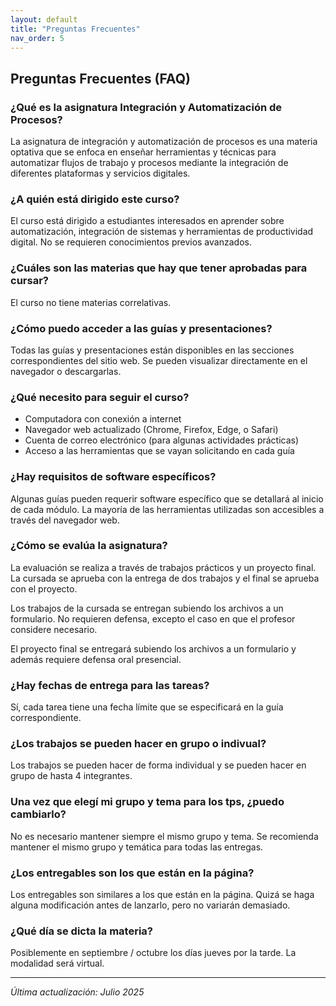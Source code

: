 ```yaml
---
layout: default
title: "Preguntas Frecuentes"
nav_order: 5
---
```


## Preguntas Frecuentes (FAQ)

### **¿Qué es la asignatura Integración y Automatización de Procesos?**

La asignatura de integración y automatización de procesos es una materia optativa que se enfoca en enseñar herramientas y técnicas para automatizar flujos de trabajo y procesos mediante la integración de diferentes plataformas y servicios digitales.

### **¿A quién está dirigido este curso?**

El curso está dirigido a estudiantes interesados en aprender sobre automatización, integración de sistemas y herramientas de productividad digital. No se requieren conocimientos previos avanzados.

### **¿Cuáles son las materias que hay que tener aprobadas para cursar?**

El curso no tiene materias correlativas.

### **¿Cómo puedo acceder a las guías y presentaciones?**

Todas las guías y presentaciones están disponibles en las secciones correspondientes del sitio web. Se pueden visualizar directamente en el navegador o descargarlas.

### **¿Qué necesito para seguir el curso?**

- Computadora con conexión a internet
- Navegador web actualizado (Chrome, Firefox, Edge, o Safari)
- Cuenta de correo electrónico (para algunas actividades prácticas)
- Acceso a las herramientas que se vayan solicitando en cada guía

### **¿Hay requisitos de software específicos?**

Algunas guías pueden requerir software específico que se detallará al inicio de cada módulo. La mayoría de las herramientas utilizadas son accesibles a través del navegador web.

### **¿Cómo se evalúa la asignatura?**

La evaluación se realiza a través de trabajos prácticos y un proyecto final. La cursada se aprueba con la entrega de dos trabajos y el final se aprueba con el proyecto.

Los trabajos de la cursada se entregan subiendo los archivos a un formulario. No requieren defensa, excepto el caso en que el profesor considere necesario.

El proyecto final se entregará subiendo los archivos a un formulario y además requiere defensa oral presencial.

### **¿Hay fechas de entrega para las tareas?**

Sí, cada tarea tiene una fecha límite que se especificará en la guía correspondiente.

### **¿Los trabajos se pueden hacer en grupo o indivual?**

Los trabajos se pueden hacer de forma individual y se pueden hacer en grupo de hasta 4 integrantes.

### **Una vez que elegí mi grupo y tema para los tps, ¿puedo cambiarlo?**

No es necesario mantener siempre el mismo grupo y tema. Se recomienda mantener el mismo grupo y temática para todas las entregas.

### **¿Los entregables son los que están en la página?**

Los entregables son similares a los que están en la página. Quizá se haga alguna modificación antes de lanzarlo, pero no variarán demasiado.

### **¿Qué día se dicta la materia?**

Posiblemente en septiembre / octubre los días jueves por la tarde. La modalidad será virtual.

---
*Última actualización: Julio 2025*

